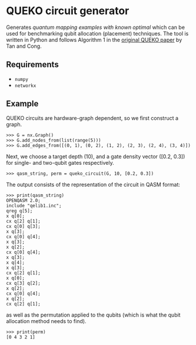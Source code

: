 # QUEKO circuit generator

Generates *quantum mapping examples with known optimal* which can be used for benchmarking qubit allocation (placement) techniques. The tool is written in Python and follows Algorithm 1 in the [original QUEKO paper](https://arxiv.org/abs/2002.09783) by Tan and Cong.

## Requirements

 - `numpy`
 - `networkx`

## Example

QUEKO circuits are hardware-graph dependent, so we first construct a graph.

```pycon
>>> G = nx.Graph()
>>> G.add_nodes_from(list(range(5)))
>>> G.add_edges_from([(0, 1), (0, 2), (1, 2), (2, 3), (2, 4), (3, 4)])
```

Next, we choose a target depth (10), and a gate density vector ([0.2, 0.3]) for single- and two-qubit gates respectively.

```pycon
>>> qasm_string, perm = queko_circuit(G, 10, [0.2, 0.3])
```

The output consists of the representation of the circuit in QASM format:

```pycon
>>> print(qasm_string)
OPENQASM 2.0;
include "qelib1.inc";
qreg q[5];
x q[0];
cx q[2] q[1];
cx q[0] q[3];
x q[3];
cx q[0] q[4];
x q[3];
x q[2];
cx q[0] q[4];
x q[3];
x q[4];
x q[3];
cx q[2] q[1];
x q[0];
cx q[3] q[2];
x q[2];
cx q[0] q[4];
x q[2];
cx q[2] q[1];
```

as well as the permutation applied to the qubits (which is what the qubit allocation method needs to find).

```pycon
>>> print(perm)
[0 4 3 2 1]
```